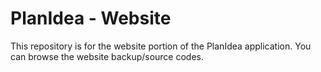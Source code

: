 # PlanIdea - Website

This repository is for the website portion of the PlanIdea application. You can browse the website backup/source codes.

